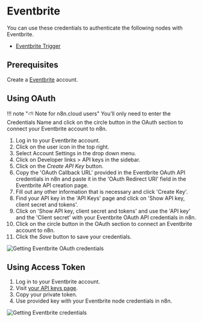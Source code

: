 # Eventbrite

You can use these credentials to authenticate the following nodes with Eventbrite.
- [Eventbrite Trigger](/integrations/trigger-nodes/n8n-nodes-base.eventbriteTrigger/)

## Prerequisites

Create a [Eventbrite](https://www.eventbrite.com/) account.

## Using OAuth

!!! note "⛅️ Note for n8n.cloud users"
    You'll only need to enter the Credentials Name and click on the circle button in the OAuth section to connect your Eventbrite account to n8n.


1. Log in to your Eventbrite account.
2. Click on the user icon in the top right.
3. Select Account Settings in the drop down menu.
4. Click on Developer links > API keys in the sidebar.
5. Click on the *Create API Key* button.
6. Copy the 'OAuth Callback URL' provided in the Eventbrite OAuth API credentials in n8n and paste it in the 'OAuth Redirect URI' field in the Eventbrite API creation page.
7. Fill out any other information that is necessary and click 'Create Key'.
8. Find your API key in the 'API Keys' page and click on 'Show API key, client secret and tokens'.
9. Click on 'Show API key, client secret and tokens' and use the 'API key' and the 'Client secret' with your Eventbrite OAuth API credentials in n8n.
10. Click on the circle button in the OAuth section to connect an Eventbrite account to n8n.
11. Click the *Save* button to save your credentials.

![Getting Eventbrite OAuth credentials](/_images/integrations/credentials/eventbrite/using-oauth.gif)

## Using Access Token

1. Log in to your Eventbrite account.
2. Visit [your API keys page](https://www.eventbrite.com/platform/api-keys).
3. Copy your private token.
4. Use provided key with your Eventbrite node credentials in n8n.

![Getting Eventbrite credentials](/_images/integrations/credentials/eventbrite/using-access-token.gif)
